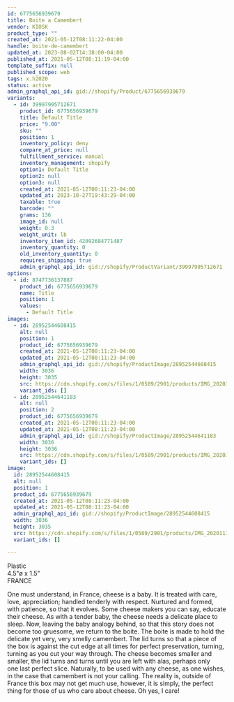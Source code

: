 ```yaml
---
id: 6775656939679
title: Boite a Camembert
vendor: KIOSK
product_type: ""
created_at: 2021-05-12T08:11:22-04:00
handle: boite-de-camembert
updated_at: 2023-08-02T14:38:00-04:00
published_at: 2021-05-12T08:11:19-04:00
template_suffix: null
published_scope: web
tags: x.h2020
status: active
admin_graphql_api_id: gid://shopify/Product/6775656939679
variants:
  - id: 39997995712671
    product_id: 6775656939679
    title: Default Title
    price: "9.00"
    sku: ""
    position: 1
    inventory_policy: deny
    compare_at_price: null
    fulfillment_service: manual
    inventory_management: shopify
    option1: Default Title
    option2: null
    option3: null
    created_at: 2021-05-12T08:11:23-04:00
    updated_at: 2023-10-27T19:43:29-04:00
    taxable: true
    barcode: ""
    grams: 136
    image_id: null
    weight: 0.3
    weight_unit: lb
    inventory_item_id: 42092684771487
    inventory_quantity: 0
    old_inventory_quantity: 0
    requires_shipping: true
    admin_graphql_api_id: gid://shopify/ProductVariant/39997995712671
options:
  - id: 8747736137887
    product_id: 6775656939679
    name: Title
    position: 1
    values:
      - Default Title
images:
  - id: 28952544608415
    alt: null
    position: 1
    product_id: 6775656939679
    created_at: 2021-05-12T08:11:23-04:00
    updated_at: 2021-05-12T08:11:23-04:00
    admin_graphql_api_id: gid://shopify/ProductImage/28952544608415
    width: 3036
    height: 3035
    src: https://cdn.shopify.com/s/files/1/0589/2901/products/IMG_20201113_150728_1.jpg?v=1620821483
    variant_ids: []
  - id: 28952544641183
    alt: null
    position: 2
    product_id: 6775656939679
    created_at: 2021-05-12T08:11:23-04:00
    updated_at: 2021-05-12T08:11:23-04:00
    admin_graphql_api_id: gid://shopify/ProductImage/28952544641183
    width: 3036
    height: 3036
    src: https://cdn.shopify.com/s/files/1/0589/2901/products/IMG_20201113_150728.jpg?v=1620821483
    variant_ids: []
image:
  id: 28952544608415
  alt: null
  position: 1
  product_id: 6775656939679
  created_at: 2021-05-12T08:11:23-04:00
  updated_at: 2021-05-12T08:11:23-04:00
  admin_graphql_api_id: gid://shopify/ProductImage/28952544608415
  width: 3036
  height: 3035
  src: https://cdn.shopify.com/s/files/1/0589/2901/products/IMG_20201113_150728_1.jpg?v=1620821483
  variant_ids: []

---
```


Plastic  
4.5"ø x 1.5"  
FRANCE

One must understand, in France, cheese is a baby. It is treated with care, love, appreciation; handled tenderly with respect. Nurtured and formed, with patience, so that it evolves. Some cheese makers you can say, educate their cheese. As with a tender baby, the cheese needs a delicate place to sleep. Now, leaving the baby analogy behind, so that this story does not become too gruesome, we return to the boite. The boite is made to hold the delicate yet very, very smelly camembert. The lid turns so that a piece of the box is against the cut edge at all times for perfect preservation, turning, turning as you cut your way through. The cheese becomes smaller and smaller, the lid turns and turns until you are left with alas, perhaps only one last perfect slice. Naturally, to be used with any cheese, as one wishes, in the case that camembert is not your calling. The reality is, outside of France this box may not get much use, however, it is simply, the perfect thing for those of us who care about cheese. Oh yes, I care!